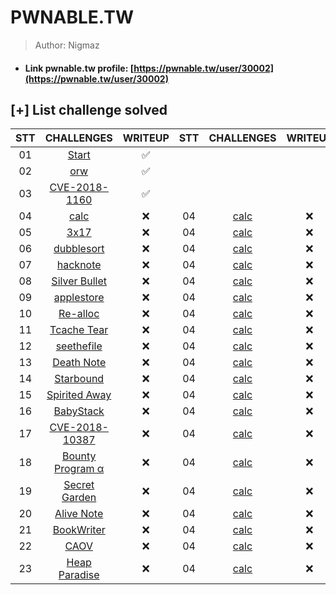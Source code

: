 # PWNABLE.TW

>Author: Nigmaz

- #### Link pwnable.tw profile: [https://pwnable.tw/user/30002](https://pwnable.tw/user/30002)

## [+] List challenge solved

| STT | CHALLENGES | WRITEUP | STT | CHALLENGES | WRITEUP |
| :-------------: | :-------------------------------------------: |:----------:| :-------------: | :-------------------------------------------: |:----------:|
|       01        | [Start](./Start)                              |✅         |         
|       02        | [orw](./orw)                                  |✅         |
|       03        | [CVE-2018-1160](./CVE-2018-1160)              |✅         |
|       04        | [calc](./calc)                                |❌         |       04        | [calc](./calc)                                |❌         |
|       05        | [3x17](./3x17)                                |❌         |       04        | [calc](./calc)                                |❌         |
|       06        | [dubblesort](./dubblesort)                    |❌         |       04        | [calc](./calc)                                |❌         |
|       07        | [hacknote](./hacknote)                        |❌         |       04        | [calc](./calc)                                |❌         |
|       08        | [Silver Bullet](./Silver%20Bullet)            |❌         |       04        | [calc](./calc)                                |❌         |
|       09        | [applestore](./applestore)                    |❌         |       04        | [calc](./calc)                                |❌         |
|       10        | [Re-alloc](./Re-alloc)                        |❌         |       04        | [calc](./calc)                                |❌         |
|       11        | [Tcache Tear](./Tcache%20Tear)                |❌         |       04        | [calc](./calc)                                |❌         |
|       12        | [seethefile](./seethefile)                    |❌         |       04        | [calc](./calc)                                |❌         |
|       13        | [Death Note](./Death%20Note)                  |❌         |       04        | [calc](./calc)                                |❌         |
|       14        | [Starbound](./Starbound)                      |❌         |       04        | [calc](./calc)                                |❌         |
|       15        | [Spirited Away](./Spirited%20Away)            |❌         |       04        | [calc](./calc)                                |❌         |
|       16        | [BabyStack](./BabyStack)                      |❌         |       04        | [calc](./calc)                                |❌         |
|       17        | [CVE-2018-10387](./CVE-2018-10387)            |❌         |       04        | [calc](./calc)                                |❌         |
|       18        | [Bounty Program α](./Bounty%20Program%20α)    |❌         |       04        | [calc](./calc)                                |❌         |
|       19        | [Secret Garden](./Secret%20Garden)            |❌         |       04        | [calc](./calc)                                |❌         |
|       20        | [Alive Note](./Alive%20Note)                  |❌         |       04        | [calc](./calc)                                |❌         |
|       21        | [BookWriter](./BookWriter)                    |❌         |       04        | [calc](./calc)                                |❌         |
|       22        | [CAOV](./CAOV)                                |❌         |       04        | [calc](./calc)                                |❌         |
|       23        | [Heap Paradise](./Heap%20Paradise)            |❌         |       04        | [calc](./calc)                                |❌         |



